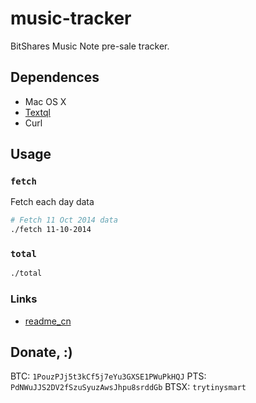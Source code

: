 
# music-tracker

BitShares Music Note pre-sale tracker.


## Dependences

* Mac OS X
* [Textql][]
* Curl


## Usage

### `fetch`

Fetch each day data


```sh
# Fetch 11 Oct 2014 data
./fetch 11-10-2014
```

### `total`

```sh
./total
```

### Links

* [readme_cn](中文帮助)

## Donate, :)

BTC: `1PouzPJj5t3kCf5j7eYu3GXSE1PWuPkHQJ`
PTS: `PdNWuJJS2DV2fSzuSyuzAwsJhpu8srddGb`
BTSX: `trytinysmart`

[textql]: https://github.com/dinedal/textql
[readme_cn]: ./README_CN.md

